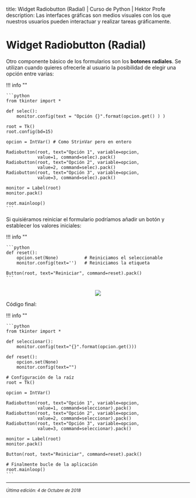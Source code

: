 title: Widget Radiobutton (Radial) | Curso de Python | Hektor Profe
description: Las interfaces gráficas son medios visuales con los que nuestros usuarios pueden interactuar y realizar tareas gráficamente.

# Widget Radiobutton (Radial)

Otro componente básico de los formularios son los **botones radiales**. Se utilizan cuando quieres ofrecerle al usuario la posibilidad de elegir una opción entre varias:

!!! info "" 

    ```python
    from tkinter import *

    def selec():
        monitor.config(text = "Opción {}".format(opcion.get() ) )
        
    root = Tk()
    root.config(bd=15)

    opcion = IntVar() # Como StrinVar pero en entero

    Radiobutton(root, text="Opción 1", variable=opcion, 
                value=1, command=selec).pack()
    Radiobutton(root, text="Opción 2", variable=opcion,
                value=2, command=selec).pack()
    Radiobutton(root, text="Opción 3", variable=opcion, 
                value=3, command=selec).pack()

    monitor = Label(root)
    monitor.pack()

    root.mainloop()
    ```

Si quisiéramos reiniciar el formulario podríamos añadir un botón y establecer los valores iniciales:

!!! info "" 

    ```python
    def reset():
        opcion.set(None)		  # Reiniciamos el seleccionable
        monitor.config(text='')	  # Reiniciamos la etiqueta

    Button(root, text="Reiniciar", command=reset).pack()
    ```

<div style="text-align:center;margin-top:25px"><img src="{{cdn}}/images/tkinter/14.png"/></div>

Código final:

!!! info "" 

    ```python
    from tkinter import *

    def seleccionar():
        monitor.config(text="{}".format(opcion.get()))

    def reset():
        opcion.set(None)
        monitor.config(text="")

    # Configuración de la raíz
    root = Tk()

    opcion = IntVar()

    Radiobutton(root, text="Opción 1", variable=opcion, 
                value=1, command=seleccionar).pack()
    Radiobutton(root, text="Opción 2", variable=opcion, 
                value=2, command=seleccionar).pack()
    Radiobutton(root, text="Opción 3", variable=opcion,   
                value=3, command=seleccionar).pack()

    monitor = Label(root)
    monitor.pack()

    Button(root, text="Reiniciar", command=reset).pack()

    # Finalmente bucle de la aplicación
    root.mainloop()
    ```

___
<small class="edited"><i>Última edición: 4 de Octubre de 2018</i></small>